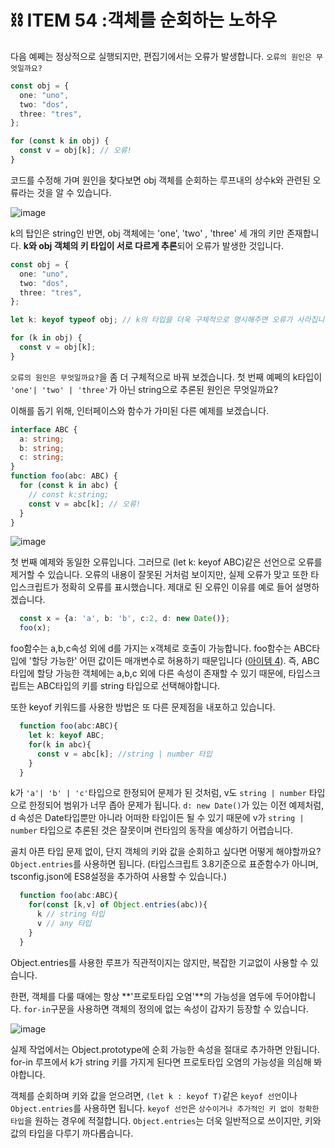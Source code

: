 # ⛓️ ITEM 54 :객체를 순회하는 노하우

다음 예쩨는 정상적으로 실행되지만, 편집기에서는 오류가 발생합니다. `오류의 원인은 무엇일까요?`

```ts
const obj = {
  one: "uno",
  two: "dos",
  three: "tres",
};

for (const k in obj) {
  const v = obj[k]; // 오류!
}
```

코드를 수정해 가며 원인을 찾다보면 obj 객체를 순회하는 루프내의 상수k와 관련된 오류라는 것을 알 수 있습니다.

![image](https://github.com/Pyotato/effective_typescript/assets/102423086/939aa468-d26a-4d33-a347-75f1e6903533)

k의 탑인은 string인 반면, obj 객체에는 'one', 'two' , 'three' 세 개의 키만 존재합니다. **k와 obj 객체의 키 타입이 서로 다르게 추론**되어 오류가 발생한 것입니다.

```ts
const obj = {
  one: "uno",
  two: "dos",
  three: "tres",
};

let k: keyof typeof obj; // k의 타입을 더욱 구체적으로 명시해주면 오류가 사라집니다.

for (k in obj) {
  const v = obj[k];
}
```

`오류의 원인은 무엇일까요?`을 좀 더 구체적으로 바꿔 보겠습니다. 첫 번째 예쩨의 k타입이 `'one'| 'two' | 'three'`가 아닌 string으로 추론된 원인은 무엇일까요?

이해를 돕기 위해, 인터페이스와 함수가 가미된 다른 예제를 보겠습니다.

```ts
interface ABC {
  a: string;
  b: string;
  c: string;
}
function foo(abc: ABC) {
  for (const k in abc) {
    // const k:string;
    const v = abc[k]; // 오류!
  }
}
```

![image](https://github.com/Pyotato/effective_typescript/assets/102423086/40841f90-6229-4dbf-b820-7b50cdd38788)

첫 번째 예제와 동일한 오류입니다. 그러므로 (let k: keyof ABC)같은 선언으로 오류를 제거할 수 있습니다.
오류의 내용이 잘못된 거처럼 보이지만, 실제 오류가 맞고 또한 타입스크립트가 정확히 오류를 표시했습니다. 제대로 된 오류인 이유를 예로 들어 설명하겠습니다.

```ts
  const x = {a: 'a', b: 'b', c:2, d: new Date()};
  foo(x);
```

foo함수는 a,b,c속성 외에 d를 가지는 x객체로 호출이 가능합니다. foo함수는 ABC타입에 '할당 가능한' 어떤 값이든 매개변수로 허용하기 때문입니다 ([아이템 4](https://github.com/Pyotato/effective_typescript/blob/item4/README.md)).
즉, ABC타입에 할당 가능한 객체에는 a,b,c 외에 다른 속성이 존재할 수 있기 때문에, 타입스크립트는 ABC타입의 키를 string 타입으로 선택해야합니다.

또한 keyof 키워드를 사용한 방법은 또 다른 문제점을 내포하고 있습니다. 

```ts
  function foo(abc:ABC){
    let k: keyof ABC;
    for(k in abc){
      const v = abc[k]; //string | number 타입
    }
  }

```

k가 `'a'| 'b' | 'c'`타입으로 한정되어 문제가 된 것처럼, v도 `string | number` 타입으로 한정되어 범위가 너무 좁아 문제가 됩니다. 
`d: new Date()`가 있는 이전 예제처럼, d 속성은 Date타입뿐만 아니라 어떠한 타입이든 될 수 있기 때문에 v가 `string | number` 타입으로 추론된 것은 잘못이며 런타임의 동작을 예상하기 어렵습니다.

골치 아픈 타입 문제 없이, 단지 객체의 키와 값을 순회하고 싶다면 어떻게 해야할까요? `Object.entries`를 사용하면 됩니다. (타입스크립트 3.8기준으로 표준함수가 아니며, tsconfig.json에 ES8설정을 추가하여 사용할 수 있습니다.)

```ts
  function foo(abc:ABC){
    for(const [k,v] of Object.entries(abc)){
      k // string 타입
      v // any 타입
    }
  }

```

Object.entries를 사용한 루프가 직관적이지는 않지만, 복잡한 기교없이 사용할 수 있습니다.

한편, 객체를 다룰 때에는 항상 **'프로토타입 오염'**의 가능성을 염두에 두어야합니다. `for-in`구문을 사용하면 객체의 정의에 없는 속성이 갑자기 등장할 수 있습니다.

![image](https://github.com/Pyotato/effective_typescript/assets/102423086/e9c1d119-302d-47db-bcc0-f1be19556d44)

실제 작업에서는 Object.prototype에 순회 가능한 속성을 절대로 추가하면 안됩니다. 
for-in 루프에서 k가 string 키를 가지게 된다면 프로토타입 오염의 가능성을 의심해 봐야합니다. 

객체를 순회하며 키와 값을 얻으려면, `(let k : keyof T)`같은  `keyof 선언`이나 `Object.entries`를 사용하면 됩니다. 
`keyof 선언`은 `상수이거나 추가적인 키 없이 정확한 타입`을 원하는 경우에 적절합니다.
`Object.entries`는 더욱 일반적으로 쓰이지만, 키와 값의 타입을 다루기 까다롭습니다.

